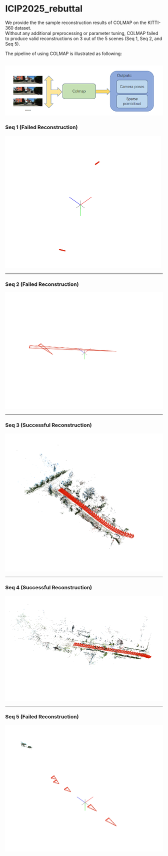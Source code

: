 # ICIP2025_rebuttal


We provide the the sample reconstruction results of COLMAP on the KITTI-360 dataset.  
Without any additional preprocessing or parameter tuning, COLMAP failed to produce valid reconstructions on 3 out of the 5 scenes (Seq 1, Seq 2, and Seq 5).

The pipeline of using COLMAP is illustrated as following:

![Pipeline](Fig/Pipeline.png)
---

### Seq 1 (Failed Reconstruction)

![Seq 1](Fig/seq1.png)

---

### Seq 2 (Failed Reconstruction)

![Seq 2](Fig/seq2.png)

---

### Seq 3 (Successful Reconstruction)

![Seq 3](Fig/seq3.png)

---

### Seq 4 (Successful Reconstruction)

![Seq 4](Fig/seq4.png)

---

### Seq 5 (Failed Reconstruction)

![Seq 5](Fig/seq5.png)
